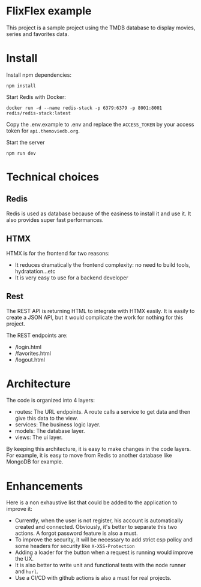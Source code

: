 # FlixFlex example

This project is a sample project using the TMDB database to display movies, series and favorites data.

# Install

Install npm dependencies:

```
npm install
```

Start Redis with Docker:

```
docker run -d --name redis-stack -p 6379:6379 -p 8001:8001 redis/redis-stack:latest
```

Copy the .env.example to .env and replace the `ACCESS_TOKEN` by your access token for `api.themoviedb.org`.

Start the server

```
npm run dev
```

# Technical choices

## Redis

Redis is used as database because of the easiness to install it and use it. It also provides super fast performances.

## HTMX

HTMX is for the frontend for two reasons:

- It reduces dramatically the frontend complexity: no need to build tools, hydratation...etc
- It is very easy to use for a backend developer

## Rest

The REST API is returning HTML to integrate with HTMX easily.
It is easily to create a JSON API, but it would complicate the work for nothing for this project.

The REST endpoints are:

- /login.html
- /favorites.html
- /logout.html

# Architecture

The code is organized into 4 layers:

- routes: The URL endpoints. A route calls a service to get data and then give this data to the view.
- services: The business logic layer.
- models: The database layer.
- views: The ui layer.

By keeping this architecture, it is easy to make changes in the code layers. For example, it is easy to move from Redis to another database like MongoDB for example.

# Enhancements

Here is a non exhaustive list that could be added to the application to improve it:

- Currently, when the user is not register, his account is automatically created and connected. Obviously, it's better to separate this two actions. A forgot password feature is also a must.
- To improve the security, it will be necessary to add strict csp policy and some headers for security like `X-XSS-Protection`
- Adding a loader for the button when a request is running would improve the UX.
- It is also better to write unit and functional tests with the node runner and `hurl`.
- Use a CI/CD with github actions is also a must for real projects.
